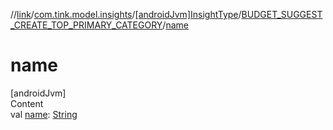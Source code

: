 //[link](../../../index.md)/[com.tink.model.insights](../../index.md)/[[androidJvm]InsightType](../index.md)/[BUDGET_SUGGEST_CREATE_TOP_PRIMARY_CATEGORY](index.md)/[name](name.md)



# name  
[androidJvm]  
Content  
val [name](name.md): [String](https://kotlinlang.org/api/latest/jvm/stdlib/kotlin/-string/index.html)  



